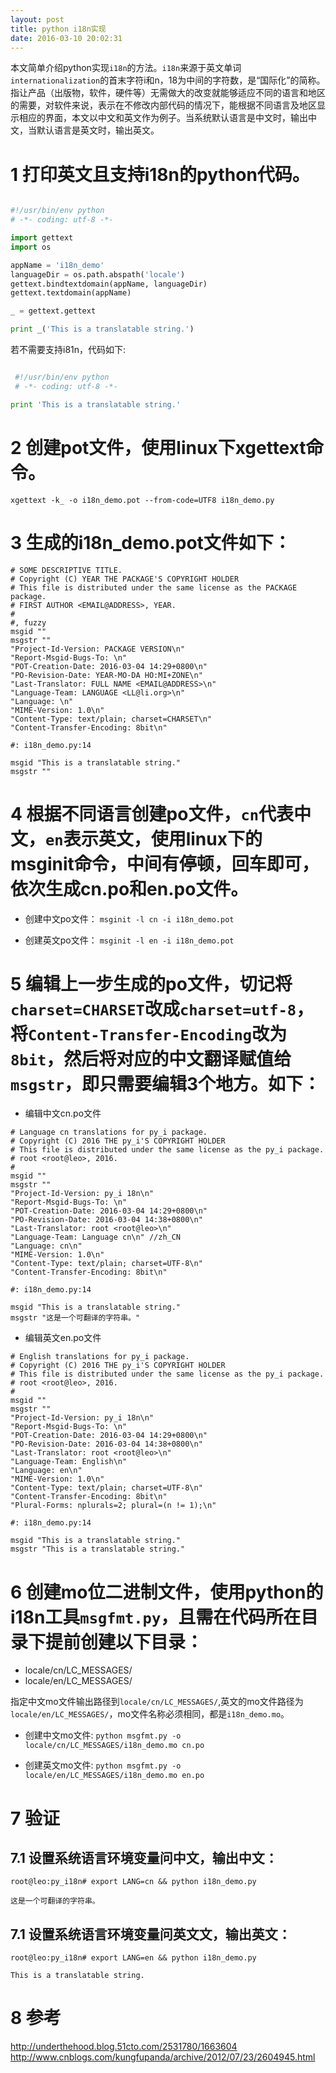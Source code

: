 ```yaml
---
layout: post
title: python i18n实现
date: 2016-03-10 20:02:31
---
```


本文简单介绍python实现`i18n`的方法。`i18n`来源于英文单词`internationalization`的首末字符i和n，18为中间的字符数，是“国际化”的简称。指让产品（出版物，软件，硬件等）无需做大的改变就能够适应不同的语言和地区的需要，对软件来说，表示在不修改内部代码的情况下，能根据不同语言及地区显示相应的界面，本文以中文和英文作为例子。当系统默认语言是中文时，输出中文，当默认语言是英文时，输出英文。


# 1 打印英文且支持i18n的python代码。

```python

#!/usr/bin/env python
# -*- coding: utf-8 -*-

import gettext
import os

appName = 'i18n_demo'
languageDir = os.path.abspath('locale')
gettext.bindtextdomain(appName, languageDir)
gettext.textdomain(appName)

_ = gettext.gettext

print _('This is a translatable string.')
```

若不需要支持i81n，代码如下:


```python

 #!/usr/bin/env python
 # -*- coding: utf-8 -*-

print 'This is a translatable string.'

```


# 2 创建pot文件，使用linux下xgettext命令。

`xgettext -k_ -o i18n_demo.pot --from-code=UTF8 i18n_demo.py`

# 3 生成的i18n_demo.pot文件如下：

```
# SOME DESCRIPTIVE TITLE.
# Copyright (C) YEAR THE PACKAGE'S COPYRIGHT HOLDER
# This file is distributed under the same license as the PACKAGE package.
# FIRST AUTHOR <EMAIL@ADDRESS>, YEAR.
#
#, fuzzy
msgid ""
msgstr ""
"Project-Id-Version: PACKAGE VERSION\n"
"Report-Msgid-Bugs-To: \n"
"POT-Creation-Date: 2016-03-04 14:29+0800\n"
"PO-Revision-Date: YEAR-MO-DA HO:MI+ZONE\n"
"Last-Translator: FULL NAME <EMAIL@ADDRESS>\n"
"Language-Team: LANGUAGE <LL@li.org>\n"
"Language: \n"
"MIME-Version: 1.0\n"
"Content-Type: text/plain; charset=CHARSET\n"
"Content-Transfer-Encoding: 8bit\n"

#: i18n_demo.py:14

msgid "This is a translatable string."
msgstr ""
```

# 4 根据不同语言创建po文件，`cn`代表中文，`en`表示英文，使用linux下的msginit命令，中间有停顿，回车即可，依次生成cn.po和en.po文件。

- 创建中文po文件： `msginit -l cn -i i18n_demo.pot`

- 创建英文po文件： `msginit -l en -i i18n_demo.pot`

# 5 编辑上一步生成的po文件，切记将`charset=CHARSET`改成`charset=utf-8`，将`Content-Transfer-Encoding`改为`8bit`，然后将对应的中文翻译赋值给`msgstr`，即只需要编辑3个地方。如下：

- 编辑中文cn.po文件

```
# Language cn translations for py_i package.
# Copyright (C) 2016 THE py_i'S COPYRIGHT HOLDER
# This file is distributed under the same license as the py_i package.
# root <root@leo>, 2016.
#
msgid ""
msgstr ""
"Project-Id-Version: py_i 18n\n"
"Report-Msgid-Bugs-To: \n"
"POT-Creation-Date: 2016-03-04 14:29+0800\n"
"PO-Revision-Date: 2016-03-04 14:38+0800\n"
"Last-Translator: root <root@leo>\n"
"Language-Team: Language cn\n" //zh_CN
"Language: cn\n"
"MIME-Version: 1.0\n"
"Content-Type: text/plain; charset=UTF-8\n"
"Content-Transfer-Encoding: 8bit\n"

#: i18n_demo.py:14

msgid "This is a translatable string."
msgstr "这是一个可翻译的字符串。"
```

- 编辑英文en.po文件

```
# English translations for py_i package.
# Copyright (C) 2016 THE py_i'S COPYRIGHT HOLDER
# This file is distributed under the same license as the py_i package.
# root <root@leo>, 2016.
#
msgid ""
msgstr ""
"Project-Id-Version: py_i 18n\n"
"Report-Msgid-Bugs-To: \n"
"POT-Creation-Date: 2016-03-04 14:29+0800\n"
"PO-Revision-Date: 2016-03-04 14:38+0800\n"
"Last-Translator: root <root@leo>\n"
"Language-Team: English\n"
"Language: en\n"
"MIME-Version: 1.0\n"
"Content-Type: text/plain; charset=UTF-8\n"
"Content-Transfer-Encoding: 8bit\n"
"Plural-Forms: nplurals=2; plural=(n != 1);\n"

#: i18n_demo.py:14

msgid "This is a translatable string."
msgstr "This is a translatable string."
```

# 6 创建mo位二进制文件，使用python的i18n工具`msgfmt.py`，且需在代码所在目录下提前创建以下目录：

- locale/cn/LC_MESSAGES/
- locale/en/LC_MESSAGES/

指定中文mo文件输出路径到`locale/cn/LC_MESSAGES/`,英文的mo文件路径为`locale/en/LC_MESSAGES/`，mo文件名称必须相同，都是`i18n_demo.mo`。

- 创建中文mo文件: `python msgfmt.py -o locale/cn/LC_MESSAGES/i18n_demo.mo cn.po`

- 创建英文mo文件: `python msgfmt.py -o locale/en/LC_MESSAGES/i18n_demo.mo en.po`

# 7 验证

## 7.1 设置系统语言环境变量问中文，输出中文：

```
root@leo:py_i18n# export LANG=cn && python i18n_demo.py

这是一个可翻译的字符串。
```

## 7.1 设置系统语言环境变量问英文文，输出英文：
```
root@leo:py_i18n# export LANG=en && python i18n_demo.py

This is a translatable string.

```
# 8 参考

http://underthehood.blog.51cto.com/2531780/1663604
http://www.cnblogs.com/kungfupanda/archive/2012/07/23/2604945.html

